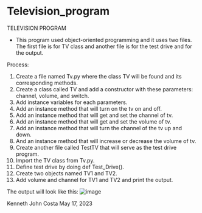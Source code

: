 # Television_program

TELEVISION PROGRAM
- This program used object-oriented programming and it uses two files. The first file is for TV class and another file is for the test drive and for the output.

Process:
1. Create a file named Tv.py where the class TV will be found and its corresponding methods.
2. Create a class called TV and add a constructor with these parameters: channel, volume, and switch.
3. Add instance variables for each parameters.
4. Add an instance method that will turn on the tv on and off.
5. Add an instance method that will get and set the channel of tv.
6. Add an instance method that will get and set the volume of tv.
7. Add an instance method that will turn the channel of the tv up and down.
8. And an instance method that will increase or decrease the volume of tv.
9. Create another file called TestTV that will serve as the test drive program.
10. Import the TV class from Tv.py.
11. Define test drive by doing def Test_Drive().
12. Create two objects named TV1 and TV2.
13. Add volume and channel for TV1 and TV2 and print the output.

The output will look like this:
![image](https://github.com/pochita0109/Television_program/assets/129735606/f78fc7df-4942-472a-86ee-d6f479489e7a)

Kenneth John Costa
May 17, 2023
